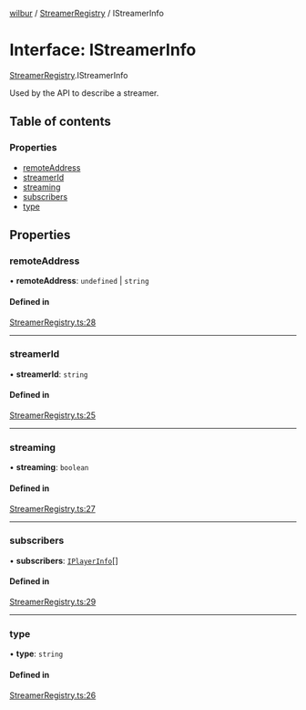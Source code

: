 [wilbur](../README.md) / [StreamerRegistry](../modules/StreamerRegistry.md) / IStreamerInfo

# Interface: IStreamerInfo

[StreamerRegistry](../modules/StreamerRegistry.md).IStreamerInfo

Used by the API to describe a streamer.

## Table of contents

### Properties

- [remoteAddress](StreamerRegistry.IStreamerInfo.md#remoteaddress)
- [streamerId](StreamerRegistry.IStreamerInfo.md#streamerid)
- [streaming](StreamerRegistry.IStreamerInfo.md#streaming)
- [subscribers](StreamerRegistry.IStreamerInfo.md#subscribers)
- [type](StreamerRegistry.IStreamerInfo.md#type)

## Properties

### remoteAddress

• **remoteAddress**: `undefined` \| `string`

#### Defined in

[StreamerRegistry.ts:28](https://github.com/mcottontensor/PixelStreamingInfrastructure/blob/59fc21f/new_cirrus/src/StreamerRegistry.ts#L28)

___

### streamerId

• **streamerId**: `string`

#### Defined in

[StreamerRegistry.ts:25](https://github.com/mcottontensor/PixelStreamingInfrastructure/blob/59fc21f/new_cirrus/src/StreamerRegistry.ts#L25)

___

### streaming

• **streaming**: `boolean`

#### Defined in

[StreamerRegistry.ts:27](https://github.com/mcottontensor/PixelStreamingInfrastructure/blob/59fc21f/new_cirrus/src/StreamerRegistry.ts#L27)

___

### subscribers

• **subscribers**: [`IPlayerInfo`](PlayerRegistry.IPlayerInfo.md)[]

#### Defined in

[StreamerRegistry.ts:29](https://github.com/mcottontensor/PixelStreamingInfrastructure/blob/59fc21f/new_cirrus/src/StreamerRegistry.ts#L29)

___

### type

• **type**: `string`

#### Defined in

[StreamerRegistry.ts:26](https://github.com/mcottontensor/PixelStreamingInfrastructure/blob/59fc21f/new_cirrus/src/StreamerRegistry.ts#L26)
